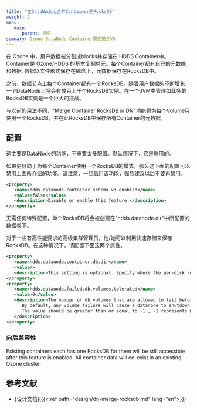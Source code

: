 ```yaml
---
title: "在DataNode上合并Container的RocksDB"
weight: 2
menu:
   main:
      parent: 特性
summary: Ozone DataNode Container模式简介V3
---
```

<!---
  Licensed to the Apache Software Foundation (ASF) under one or more
  contributor license agreements.  See the NOTICE file distributed with
  this work for additional information regarding copyright ownership.
  The ASF licenses this file to You under the Apache License, Version 2.0
  (the "License"); you may not use this file except in compliance with
  the License.  You may obtain a copy of the License at

      http://www.apache.org/licenses/LICENSE-2.0

  Unless required by applicable law or agreed to in writing, software
  distributed under the License is distributed on an "AS IS" BASIS,
  WITHOUT WARRANTIES OR CONDITIONS OF ANY KIND, either express or implied.
  See the License for the specific language governing permissions and
  limitations under the License.
-->

在 Ozone 中，用户数据被分割成blocks并存储在 HDDS Container中。Container是 Ozone/HDDS 的基本复制单元。每个Container都有自己的元数据和数据, 数据以文件形式保存在磁盘上，元数据保存在RocksDB中。

之前，数据节点上每个Container都有一个RocksDB。随着用户数据的不断增长，一个DataNode上将会有成百上千个RocksDB实例。在一个JVM中管理如此多的RocksDB实例是一个巨大的挑战。

与以前的用法不同，"Merge Container RocksDB in DN"功能将为每个Volume只使用一个RocksDB，并在此RocksDB中保存所有Container的元数据。
  
## 配置

这主要是DataNode的功能，不需要太多配置。默认情况下，它是启用的。

如果更倾向于为每个Container使用一个RocksDB的模式，那么这下面的配置可以禁用上面所介绍的功能。请注意，一旦启用该功能，强烈建议以后不要再禁用。

```XML
<property>
   <name>hdds.datanode.container.schema.v3.enabled</name>
   <value>false</value>
   <description>Disable or enable this feature.</description>
</property>
```
 
无需任何特殊配置，单个RocksDB将会被创建在"hdds.datanode.dir"中所配置的数据卷下。

对于一些有高性能要求的高级集群管理员，他/她可以利用快速存储来保存RocksDB。在这种情况下，请配置下面这两个属性。

```XML
<property>
   <name>hdds.datanode.container.db.dir</name>
   <value/>
   <description>This setting is optional. Specify where the per-disk rocksdb instances will be stored.</description>
</property>
<property>
   <name>hdds.datanode.failed.db.volumes.tolerated</name>
   <value>0</value>
   <description>The number of db volumes that are allowed to fail before a datanode stops offering service.
      By default, any volume failure will cause a datanode to shutdown.
      The value should be greater than or equal to -1 , -1 represents minimum 1 valid volume.
   </description>
</property>
```

### 向后兼容性 

Existing containers each has one RocksDB for them will be still accessible after this feature is enabled. All container data will co-exist in an existing Ozone cluster.

## 参考文献

 * [设计文档]({{< ref path="design/dn-merge-rocksdb.md" lang="en">}})